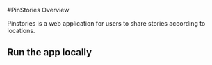 #PinStories Overview

Pinstories is a web application for users to share stories according to locations.

## Run the app locally


